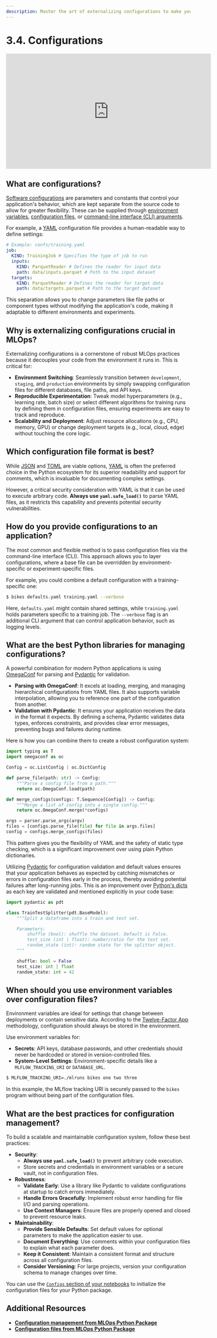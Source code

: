 ```yaml
---
description: Master the art of externalizing configurations to make your AI/ML projects more flexible and adaptable to different environments and scenarios.
---
```


# 3.4. Configurations

<iframe class="youtube" width="560" height="315" src="https://www.youtube.com/embed/QgBjIJkxuSE?si=39a2Xi9hYjyYRMFy" title="YouTube video player" frameborder="0" allow="accelerometer; autoplay; clipboard-write; encrypted-media; gyroscope; picture-in-picture; web-share" referrerpolicy="strict-origin-when-cross-origin" allowfullscreen></iframe>

## What are configurations?

[Software configurations](https://en.wikipedia.org/wiki/Software_configuration_management) are parameters and constants that control your application's behavior, which are kept separate from the source code to allow for greater flexibility. These can be supplied through [environment variables](https://en.wikipedia.org/wiki/Environment_variable), [configuration files](https://en.wikipedia.org/wiki/Configuration_file), or [command-line interface (CLI) arguments](https://en.wikipedia.org/wiki/Command-line_argument_parsing).

For example, a [YAML](https://en.wikipedia.org/wiki/YAML) configuration file provides a human-readable way to define settings:

```yaml
# Example: confs/training.yaml
job:
  KIND: TrainingJob # Specifies the type of job to run
  inputs:
    KIND: ParquetReader # Defines the reader for input data
    path: data/inputs.parquet # Path to the input dataset
  targets:
    KIND: ParquetReader # Defines the reader for target data
    path: data/targets.parquet # Path to the target dataset
```

This separation allows you to change parameters like file paths or component types without modifying the application's code, making it adaptable to different environments and experiments.

## Why is externalizing configurations crucial in MLOps?

Externalizing configurations is a cornerstone of robust MLOps practices because it decouples your code from the environment it runs in. This is critical for:

- **Environment Switching**: Seamlessly transition between `development`, `staging`, and `production` environments by simply swapping configuration files for different databases, file paths, and API keys.
- **Reproducible Experimentation**: Tweak model hyperparameters (e.g., learning rate, batch size) or select different algorithms for training runs by defining them in configuration files, ensuring experiments are easy to track and reproduce.
- **Scalability and Deployment**: Adjust resource allocations (e.g., CPU, memory, GPU) or change deployment targets (e.g., local, cloud, edge) without touching the core logic.

## Which configuration file format is best?

While [JSON](https://en.wikipedia.org/wiki/JSON) and [TOML](https://en.wikipedia.org/wiki/TOML) are viable options, [YAML](https://en.wikipedia.org/wiki/YAML) is often the preferred choice in the Python ecosystem for its superior readability and support for comments, which is invaluable for documenting complex settings.

However, a critical security consideration with YAML is that it can be used to execute arbitrary code. **Always use `yaml.safe_load()`** to parse YAML files, as it restricts this capability and prevents potential security vulnerabilities.

## How do you provide configurations to an application?

The most common and flexible method is to pass configuration files via the command-line interface (CLI). This approach allows you to layer configurations, where a base file can be overridden by environment-specific or experiment-specific files.

For example, you could combine a default configuration with a training-specific one:

```bash
$ bikes defaults.yaml training.yaml --verbose
```

Here, `defaults.yaml` might contain shared settings, while `training.yaml` holds parameters specific to a training job. The `--verbose` flag is an additional CLI argument that can control application behavior, such as logging levels.

## What are the best Python libraries for managing configurations?

A powerful combination for modern Python applications is using [OmegaConf](https://omegaconf.readthedocs.io/) for parsing and [Pydantic](https://docs.pydantic.dev/latest/) for validation.

- **Parsing with OmegaConf**: It excels at loading, merging, and managing hierarchical configurations from YAML files. It also supports variable interpolation, allowing you to reference one part of the configuration from another.
- **Validation with Pydantic**: It ensures your application receives the data in the format it expects. By defining a schema, Pydantic validates data types, enforces constraints, and provides clear error messages, preventing bugs and failures during runtime.

Here is how you can combine them to create a robust configuration system:

```python
import typing as T
import omegaconf as oc

Config = oc.ListConfig | oc.DictConfig

def parse_file(path: str) -> Config:
    """Parse a config file from a path."""
    return oc.OmegaConf.load(path)

def merge_configs(configs: T.Sequence[Config]) -> Config:
    """Merge a list of config into a single config."""
    return oc.OmegaConf.merge(*configs)

args = parser.parse_args(argv)
files = [configs.parse_file(file) for file in args.files]
config = configs.merge_configs(files)
```

This pattern gives you the flexibility of YAML and the safety of static type checking, which is a significant improvement over using plain Python dictionaries.

Utilizing [Pydantic](https://docs.pydantic.dev/latest/) for configuration validation and default values ensures that your application behaves as expected by catching mismatches or errors in configuration files early in the process, thereby avoiding potential failures after long-running jobs. This is an improvement over [Python's dicts](https://docs.python.org/3/tutorial/datastructures.html#dictionaries) as each key are validated and mentioned explicitly in your code base:

```python
import pydantic as pdt

class TrainTestSplitter(pdt.BaseModel):
    """Split a dataframe into a train and test set.

    Parameters:
        shuffle (bool): shuffle the dataset. Default is False.
        test_size (int | float): number/ratio for the test set.
        random_state (int): random state for the splitter object.
    """

    shuffle: bool = False
    test_size: int | float
    random_state: int = 42
```

## When should you use environment variables over configuration files?

Environment variables are ideal for settings that change between deployments or contain sensitive data. According to the [Twelve-Factor App](https://12factor.net/config) methodology, configuration should always be stored in the environment.

Use environment variables for:
- **Secrets**: API keys, database passwords, and other credentials should never be hardcoded or stored in version-controlled files.
- **System-Level Settings**: Environment-specific details like a `MLFLOW_TRACKING_URI` or `DATABASE_URL`.

```bash
$ MLFLOW_TRACKING_URI=./mlruns bikes one two three
```
In this example, the MLflow tracking URI is securely passed to the `bikes` program without being part of the configuration files.

## What are the best practices for configuration management?

To build a scalable and maintainable configuration system, follow these best practices:

- **Security**:
    - **Always use `yaml.safe_load()`** to prevent arbitrary code execution.
    - Store secrets and credentials in environment variables or a secure vault, not in configuration files.
- **Robustness**:
    - **Validate Early**: Use a library like Pydantic to validate configurations at startup to catch errors immediately.
    - **Handle Errors Gracefully**: Implement robust error handling for file I/O and parsing operations.
    - **Use Context Managers**: Ensure files are properly opened and closed to prevent resource leaks.
- **Maintainability**:
    - **Provide Sensible Defaults**: Set default values for optional parameters to make the application easier to use.
    - **Document Everything**: Use comments within your configuration files to explain what each parameter does.
    - **Keep it Consistent**: Maintain a consistent format and structure across all configuration files.
    - **Consider Versioning**: For large projects, version your configuration schema to manage changes over time.

You can use the [`Configs` section of your notebooks](../2.%20Prototyping/2.2.%20Configs.md) to initialize the configuration files for your Python package.

## Additional Resources

- **[Configuration management from MLOps Python Package](https://github.com/fmind/mlops-python-package/blob/main/src/bikes/io/configs.py)**
- **[Configuration files from MLOps Python Package](https://github.com/fmind/mlops-python-package/tree/main/confs)**
